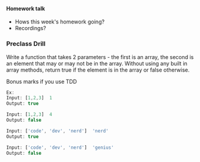 #### Homework talk

- Hows this week's homework going?
- Recordings?

### Preclass Drill

Write a function that takes 2 parameters - the first is an array, the second is an element that may or may not be in the array.
Without using any built in array methods, return true if the element is in the array or false otherwise.

Bonus marks if you use TDD

```js
Ex:
Input: [1,2,3]  1
Output: true

Input: [1,2,3]  4
Output: false

Input: ['code', 'dev', 'nerd']  'nerd'
Output: true

Input: ['code', 'dev', 'nerd']  'genius'
Output: false
```
